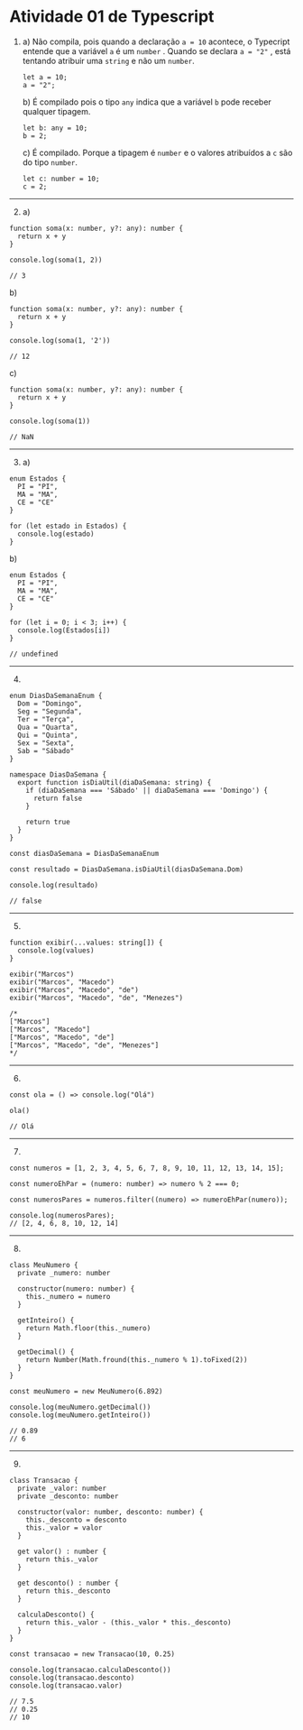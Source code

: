 # Atividade 01 de Typescript

1. a) Não compila, pois quando a declaração `a = 10` acontece, o Typecript entende que a variável `a` é um `number` . Quando se declara `a = "2"` , está tentando atribuir uma `string` e não um `number`.

    ```tsx
    let a = 10;
    a = "2";
    ```

    b) É compilado pois o tipo `any` indica que a variável `b` pode receber qualquer tipagem.

    ```tsx
    let b: any = 10;
    b = 2;
    ```

    c) É compilado. Porque a tipagem é `number` e o valores atribuídos a `c` são do tipo `number`.

    ```tsx
    let c: number = 10;
    c = 2;
    ```

---

2.  a) 

```tsx
function soma(x: number, y?: any): number {
  return x + y
}

console.log(soma(1, 2))

// 3
```

b)

```tsx
function soma(x: number, y?: any): number {
  return x + y
}

console.log(soma(1, '2'))

// 12
```

c)

```tsx
function soma(x: number, y?: any): number {
  return x + y
}

console.log(soma(1))

// NaN
```

---

3. a)

```tsx
enum Estados {
  PI = "PI",
  MA = "MA",
  CE = "CE"
}

for (let estado in Estados) {
  console.log(estado)
}
```

b)

```tsx
enum Estados {
  PI = "PI",
  MA = "MA",
  CE = "CE"
}

for (let i = 0; i < 3; i++) {
  console.log(Estados[i])
}

// undefined
```

---

4. 

```tsx
enum DiasDaSemanaEnum {
  Dom = "Domingo",
  Seg = "Segunda",
  Ter = "Terça",
  Qua = "Quarta",
  Qui = "Quinta",
  Sex = "Sexta",
  Sab = "Sábado"
}

namespace DiasDaSemana {
  export function isDiaUtil(diaDaSemana: string) {
    if (diaDaSemana === 'Sábado' || diaDaSemana === 'Domingo') {
      return false
    }

    return true
  }
}

const diasDaSemana = DiasDaSemanaEnum

const resultado = DiasDaSemana.isDiaUtil(diasDaSemana.Dom)

console.log(resultado)

// false
```

---

5. 

```tsx
function exibir(...values: string[]) {
  console.log(values)
}

exibir("Marcos")
exibir("Marcos", "Macedo")
exibir("Marcos", "Macedo", "de")
exibir("Marcos", "Macedo", "de", "Menezes")

/*
["Marcos"]
["Marcos", "Macedo"]
["Marcos", "Macedo", "de"]
["Marcos", "Macedo", "de", "Menezes"]
*/
```

---

6. 

```tsx
const ola = () => console.log("Olá")

ola()

// Olá
```

---

7.

```tsx
const numeros = [1, 2, 3, 4, 5, 6, 7, 8, 9, 10, 11, 12, 13, 14, 15];

const numeroEhPar = (numero: number) => numero % 2 === 0;

const numerosPares = numeros.filter((numero) => numeroEhPar(numero));

console.log(numerosPares);
// [2, 4, 6, 8, 10, 12, 14]
```

---

8. 

```tsx
class MeuNumero {
  private _numero: number

  constructor(numero: number) {
    this._numero = numero
  }

  getInteiro() {
    return Math.floor(this._numero)
  }

  getDecimal() {
    return Number(Math.fround(this._numero % 1).toFixed(2))
  }
}

const meuNumero = new MeuNumero(6.892)

console.log(meuNumero.getDecimal())
console.log(meuNumero.getInteiro())

// 0.89
// 6
```

---

9.

```tsx
class Transacao {
  private _valor: number
  private _desconto: number

  constructor(valor: number, desconto: number) {
    this._desconto = desconto
    this._valor = valor
  }

  get valor() : number {
    return this._valor
  }

  get desconto() : number {
    return this._desconto
  }

  calculaDesconto() {
    return this._valor - (this._valor * this._desconto)
  }
}

const transacao = new Transacao(10, 0.25)

console.log(transacao.calculaDesconto())
console.log(transacao.desconto)
console.log(transacao.valor)

// 7.5
// 0.25
// 10
```
